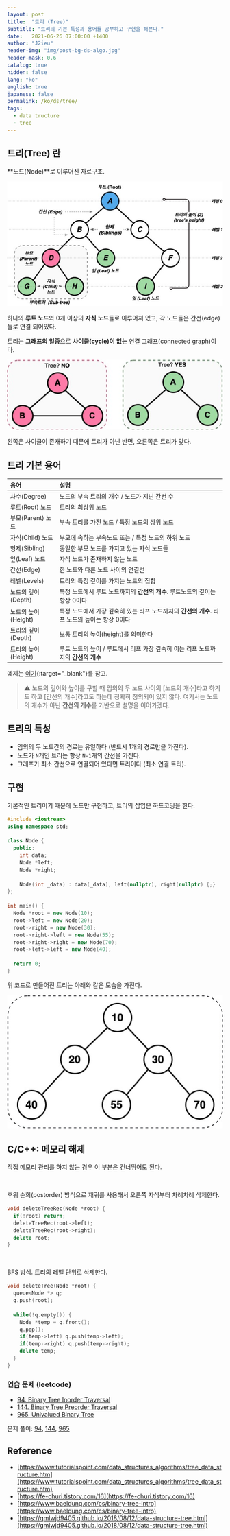 ```yaml
---
layout: post
title:  "트리 (Tree)"
subtitle: "트리의 기본 특성과 용어를 공부하고 구현을 해본다."
date:   2021-06-26 07:00:00 +1400
author: "J2ieu"
header-img: "img/post-bg-ds-algo.jpg"
header-mask: 0.6
catalog: true
hidden: false
lang: "ko"
english: true
japanese: false
permalink: /ko/ds/tree/
tags:
  - data tructure  
  - tree
---
```


## 트리(Tree) 란

**노드(Node)**로 이루어진 자료구조.

![Tree Terms](/img/in-post/devouring/week5/tree-terms.jpg)

하나의 **루트 노드**와 0개 이상의 **자식 노드**들로 이루어져 있고, 각 노드들은 간선(edge)들로 연결 되어있다.

트리는 **그래프의 일종**으로 **사이클(cycle)이 없는** 연결 그래프(connected graph)이다.

![Tree check](/img/in-post/devouring/week5/tree-cycle.jpg)

왼쪽은 사이클이 존재하기 때문에 트리가 아닌 반면, 오른쪽은 트리가 맞다.

## 트리 기본 용어

| 용어  | 설명  |
|:-----|:-----|
| 차수(Degree) | 노드의 부속 트리의 개수 / 노드가 지닌 간선 수 |
| 루트(Root) 노드 | 트리의 최상위 노드|
| 부모(Parent) 노드 | 부속 트리를 가진 노드 / 특정 노드의 상위 노드|
| 자식(Child) 노드 | 부모에 속하는 부속노드 또는 / 특정 노드의 하위 노드|
| 형제(Sibling) | 동일한 부모 노드를 가지고 있는 자식 노드들 |
| 잎(Leaf) 노드 | 자식 노드가 존재하지 않는 노드 |
| 간선(Edge) | 한 노드와 다른 노드 사이의 연결선 |
| 레벨(Levels) | 트리의 특정 깊이를 가지는 노드의 집합 |
| 노드의 깊이(Depth) | 특정 노드에서 루트 노드까지의 **간선의 개수**. 루트노드의 깊이는 항상 0이다 |
| 노드의 높이(Height) | 특정 노드에서 가장 깊숙히 있는 리프 노드까지의 **간선의 개수**. 리프 노드의 높이는 항상 0이다  |
| 트리의 깊이(Depth) | 보통 트리의 높이(height)를 의미한다 |
| 트리의 높이(Height)| 루트 노드의 높이 / 루트에서 리프 가장 깊숙히 이는 리프 노드까지의 **간선의 개수** |  

예제는 [여기](https://www.gatevidyalay.com/tree-data-structure-tree-terminology/){:target="_blank"}를 참고.

> ⚠️ 노드의 깊이와 높이를 구할 때 임의의 두 노드 사이의 [노드의 개수]라고 하기도 하고 [간선의 개수]라고도 하는데 정확히 정의되어 있지 않다. 
> 여기서는 노드의 개수가 아닌 **간선의 개수**를 기반으로 설명을 이어가겠다.

## 트리의 특성
- 임의의 두 노드간의 경로는 유일하다 (반드시 1개의 경로만을 가진다).
- 노드가 `N`개인 트리는 항상 `N-1`개의 간선을 가진다.
- 그래프가 최소 간선으로 연결되어 있다면 트리이다 (최소 연결 트리). 

## 구현

기본적인 트리이기 때문에 노드만 구현하고, 트리의 삽입은 하드코딩을 한다.

```cpp
#include <iostream>
using namespace std;

class Node {
  public:
    int data;
    Node *left;
    Node *right;

    Node(int _data) : data(_data), left(nullptr), right(nullptr) {;} 
};

int main() {
  Node *root = new Node(10);
  root->left = new Node(20);
  root->right = new Node(30);
  root->right->left = new Node(55);
  root->right->right = new Node(70);
  root->left->left = new Node(40);

  return 0;
}
```

위 코드로 만들어진 트리는 아래와 같은 모습을 가진다.

![Tree](/img/in-post/ds-algo/tree/tree-output.jpg)

## C/C++: 메모리 해제
직접 메모리 관리를 하지 않는 경우 이 부분은 건너뛰어도 된다.

<br>

후위 순회(postorder) 방식으로 재귀를 사용해서 오른쪽 자식부터 차례차례 삭제한다. 
```cpp
void deleteTreeRec(Node *root) {
  if(!root) return;
  deleteTreeRec(root->left);
  deleteTreeRec(root->right);
  delete root;
}
```

<br>

BFS 방식. 트리의 레벨 단위로 삭제한다.

```cpp
void deleteTree(Node *root) {
  queue<Node *> q;
  q.push(root);

  while(!q.empty()) {
    Node *temp = q.front();
    q.pop();
    if(temp->left) q.push(temp->left);
    if(temp->right) q.push(temp->right);
    delete temp;
  }
}
```

### 연습 문제 (leetcode)
- [94. Binary Tree Inorder Traversal](https://leetcode.com/problems/binary-tree-inorder-traversal/)
- [144. Binary Tree Preorder Traversal](https://leetcode.com/problems/binary-tree-preorder-traversal/)
- [965. Univalued Binary Tree](https://leetcode.com/problems/univalued-binary-tree/)

문제 풀이: [94](https://github.com/j2ieu/cp/tree/leetcode/easy/94), [144](https://github.com/j2ieu/cp/tree/leetcode/easy/144), [965](https://github.com/j2ieu/cp/tree/leetcode/easy/965/965.cpp)

## Reference
- [https://www.tutorialspoint.com/data_structures_algorithms/tree_data_structure.htm](https://www.tutorialspoint.com/data_structures_algorithms/tree_data_structure.htm)
- [https://fe-churi.tistory.com/16](https://fe-churi.tistory.com/16)
- [https://www.baeldung.com/cs/binary-tree-intro](https://www.baeldung.com/cs/binary-tree-intro)
- [https://gmlwjd9405.github.io/2018/08/12/data-structure-tree.html](https://gmlwjd9405.github.io/2018/08/12/data-structure-tree.html)
